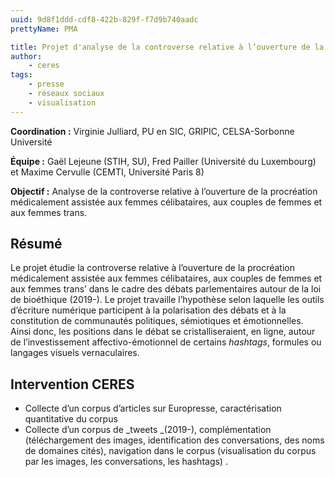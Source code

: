 ```yaml
---
uuid: 9d8f1ddd-cdf8-422b-829f-f7d9b740aadc
prettyName: PMA

title: Projet d'analyse de la controverse relative à l’ouverture de la procréation médicalement assistée aux femmes célibataires, aux couples de femmes et aux femmes trans
author:
    - ceres
tags:
    - presse
    - réseaux sociaux
    - visualisation
---
```


**Coordination :** Virginie Julliard, PU en SIC, GRIPIC, CELSA-Sorbonne Université

**Équipe :** Gaël Lejeune (STIH, SU), Fred Pailler (Université du Luxembourg) et Maxime Cervulle (CEMTI, Université Paris 8)

**Objectif :** Analyse de la controverse relative à l’ouverture de la procréation médicalement assistée aux femmes célibataires, aux couples de femmes et aux femmes trans.

## Résumé

Le projet étudie la controverse relative à l’ouverture de la procréation médicalement assistée aux femmes célibataires, aux couples de femmes et aux femmes trans’ dans le cadre des débats parlementaires autour de la loi de bioéthique (2019-). Le projet travaille l’hypothèse selon laquelle les outils d’écriture numérique participent à la polarisation des débats et à la constitution de communautés politiques, sémiotiques et émotionnelles. Ainsi donc, les positions dans le débat se cristalliseraient, en ligne, autour de l’investissement affectivo-émotionnel de certains _hashtags_, formules ou langages visuels vernaculaires.

## Intervention CERES

- Collecte d’un corpus d’articles sur Europresse, caractérisation quantitative du corpus
- Collecte d’un corpus de _tweets _(2019-), complémentation (téléchargement des images, identification des conversations, des noms de domaines cités), navigation dans le corpus (visualisation du corpus par les images, les conversations, les hashtags) .
